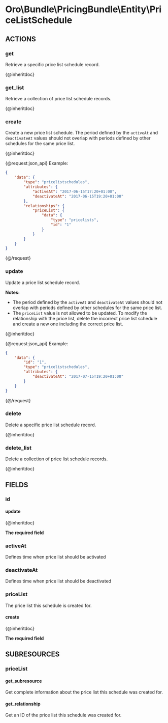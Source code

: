# Oro\Bundle\PricingBundle\Entity\PriceListSchedule

## ACTIONS

### get

Retrieve a specific price list schedule record.

{@inheritdoc}

### get_list

Retrieve a collection of price list schedule records.

{@inheritdoc}

### create

Create a new price list schedule. The period defined by the `activeAt` and `deactivateAt` values should not overlap with
periods defined by other schedules for the same price list.

{@inheritdoc}

{@request:json_api}
Example:

```JSON
{
    "data": {
        "type": "pricelistschedules",
        "attributes": {
            "activeAt": "2017-06-15T17:20+01:00",
            "deactivateAt": "2017-06-15T19:20+01:00"
        },
        "relationships": {
            "priceList": {
                "data": {
                    "type": "pricelists",
                    "id": "1"
                }
            }
        }
    }
}
```
{@/request}

### update

Update a price list schedule record.

**Notes:**
* The period defined by the `activeAt` and `deactivateAt` values should not overlap with periods defined by other schedules for the same price list. 
* The `priceList` value is not allowed to be updated. To modify the relationship with the price list, delete the incorrect price list schedule and create a new one including the correct price list.

{@inheritdoc}

{@request:json_api}
Example:

```JSON
{
    "data": {
        "id": "1",
        "type": "pricelistschedules",
        "attributes": {
            "deactivateAt": "2017-07-15T19:20+01:00"
        }
    }
}
```
{@/request}

### delete

Delete a specific price list schedule record.

{@inheritdoc}

### delete_list

Delete a collection of price list schedule records.

{@inheritdoc}

## FIELDS

### id

#### update

{@inheritdoc}

**The required field**

### activeAt

Defines time when price list should be activated

### deactivateAt

Defines time when price list should be deactivated

### priceList

The price list this schedule is created for.

#### create

{@inheritdoc}

**The required field**

## SUBRESOURCES

### priceList

#### get_subresource

Get complete information about the price list this schedule was created for.

#### get_relationship

Get an ID of the price list this schedule was created for.
